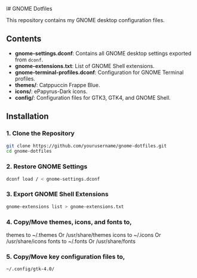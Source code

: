 l# GNOME Dotfiles

This repository contains my GNOME desktop configuration files.

## Contents

- **gnome-settings.dconf**: Contains all GNOME desktop settings exported from `dconf`.
- **gnome-extensions.txt**: List of GNOME Shell extensions.
- **gnome-terminal-profiles.dconf**: Configuration for GNOME Terminal profiles.
- **themes/**: Catppuccin Frappe Blue.
- **icons/**: ePapyrus-Dark icons.
- **config/**: Configuration files for GTK3, GTK4, and GNOME Shell.

## Installation

### 1. Clone the Repository

```bash
git clone https://github.com/yourusername/gnome-dotfiles.git
cd gnome-dotfiles
```

### 2. Restore GNOME Settings

```bash
dconf load / < gnome-settings.dconf
```

### 3. Export GNOME Shell Extensions

```bash
gnome-extensions list > gnome-extensions.txt
```

### 4. Copy/Move themes, icons, and fonts to,
themes to ~/.themes Or /usr/share/themes
icons to ~/.icons Or /usr/share/icons
fonts to ~/.fonts Or /usr/share/fonts

### 5. Copy/Move key configuration files to,
```bash
~/.config/gtk-4.0/
```
